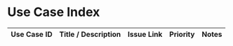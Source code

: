 # Use Case Index

| Use Case ID | Title / Description               | Issue Link                | Priority | Notes  |
|-------------|-----------------------------------|---------------------------|----------|--------|
